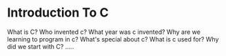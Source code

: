 # Introduction To C 
What is C?
Who invented c?
What year was c invented?
Why are we learning to program in c?
What's special about c?
What is c used for?
Why did we start with C?
.....
